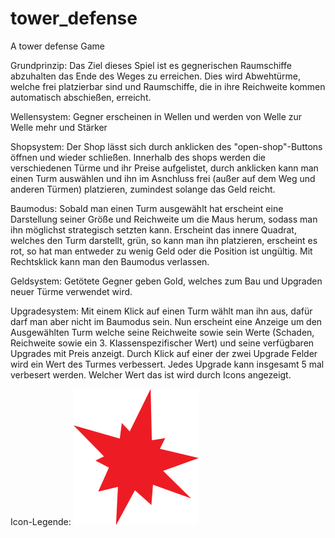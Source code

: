 # tower_defense
A tower defense Game

Grundprinzip:
Das Ziel dieses Spiel ist es gegnerischen Raumschiffe abzuhalten das Ende des Weges zu erreichen. Dies wird Abwehtürme, welche frei platzierbar sind und Raumschiffe, die in ihre Reichweite kommen automatisch abschießen, erreicht.

Wellensystem:
Gegner erscheinen in Wellen und werden von Welle zur Welle mehr und Stärker

Shopsystem:
Der Shop lässt sich durch anklicken des "open-shop"-Buttons öffnen und wieder schließen. Innerhalb des shops werden die verschiedenen Türme und ihr Preise aufgelistet, durch anklicken kann man einen Turm auswählen und ihn im Asnchluss frei (außer auf dem Weg und anderen Türmen) platzieren, zumindest solange das Geld reicht.

Baumodus:
Sobald man einen Turm ausgewählt hat erscheint eine Darstellung seiner Größe und Reichweite um die Maus herum, sodass man ihn möglichst strategisch setzten kann. Erscheint das innere Quadrat, welches den Turm darstellt, grün, so kann man ihn platzieren, erscheint es rot, so hat man entweder zu wenig Geld oder die Position ist ungültig. Mit Rechtsklick kann man den Baumodus verlassen.

Geldsystem:
Getötete Gegner geben Gold, welches zum Bau und Upgraden neuer Türme verwendet wird.

Upgradesystem:
Mit einem Klick auf einen Turm wählt man ihn aus, dafür darf man aber nicht im Baumodus sein. Nun erscheint eine Anzeige um den Ausgewählten Turm welche seine Reichweite sowie sein Werte (Schaden, Reichweite sowie ein 3. Klassenspezifischer Wert) und seine verfügbaren Upgrades mit Preis anzeigt. Durch Klick auf einer der zwei Upgrade Felder wird ein Wert des Turmes verbessert. Jedes Upgrade kann insgesamt 5 mal verbesert werden. Welcher Wert das ist wird durch Icons angezeigt.

Icon-Legende:
![Alt text](images/Icon_damage.webp "Title")
